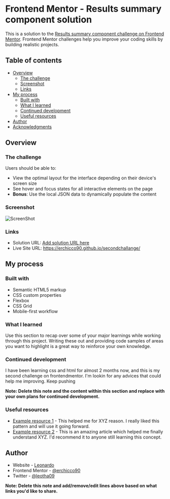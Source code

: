 # Frontend Mentor - Results summary component solution

This is a solution to the [Results summary component challenge on Frontend Mentor](https://www.frontendmentor.io/challenges/results-summary-component-CE_K6s0maV). Frontend Mentor challenges help you improve your coding skills by building realistic projects. 

## Table of contents

- [Overview](#overview)
  - [The challenge](#the-challenge)
  - [Screenshot](#screenshot)
  - [Links](#links)
- [My process](#my-process)
  - [Built with](#built-with)
  - [What I learned](#what-i-learned)
  - [Continued development](#continued-development)
  - [Useful resources](#useful-resources)
- [Author](#author)
- [Acknowledgments](#acknowledgments)


## Overview

### The challenge

Users should be able to:

- View the optimal layout for the interface depending on their device's screen size
- See hover and focus states for all interactive elements on the page
- **Bonus**: Use the local JSON data to dynamically populate the content

### Screenshot

![ScreenShot](/images/FrontendMentorResultssummarycomponent.png)


### Links

- Solution URL: [Add solution URL here](https://your-solution-url.com)
- Live Site URL: https://erchicco90.github.io/secondchallange/
## My process

### Built with

- Semantic HTML5 markup
- CSS custom properties
- Flexbox
- CSS Grid
- Mobile-first workflow


### What I learned

Use this section to recap over some of your major learnings while working through this project. Writing these out and providing code samples of areas you want to highlight is a great way to reinforce your own knowledge.




### Continued development

I have been learning css and html for almost 2 months now, and this is my second challenge on frontendmentor. I'm lookin for any advices that could help me improving. 
Keep pushing

**Note: Delete this note and the content within this section and replace with your own plans for continued development.**

### Useful resources

- [Example resource 1](https://www.example.com) - This helped me for XYZ reason. I really liked this pattern and will use it going forward.
- [Example resource 2](https://www.example.com) - This is an amazing article which helped me finally understand XYZ. I'd recommend it to anyone still learning this concept.


## Author

- Website - [Leonardo](https://www.your-site.com)
- Frontend Mentor - [@erchicco90](https://www.frontendmentor.io/profile/erchicco90)
- Twitter - [@leotha09](https://www.twitter.com/Leotha09)

**Note: Delete this note and add/remove/edit lines above based on what links you'd like to share.**


